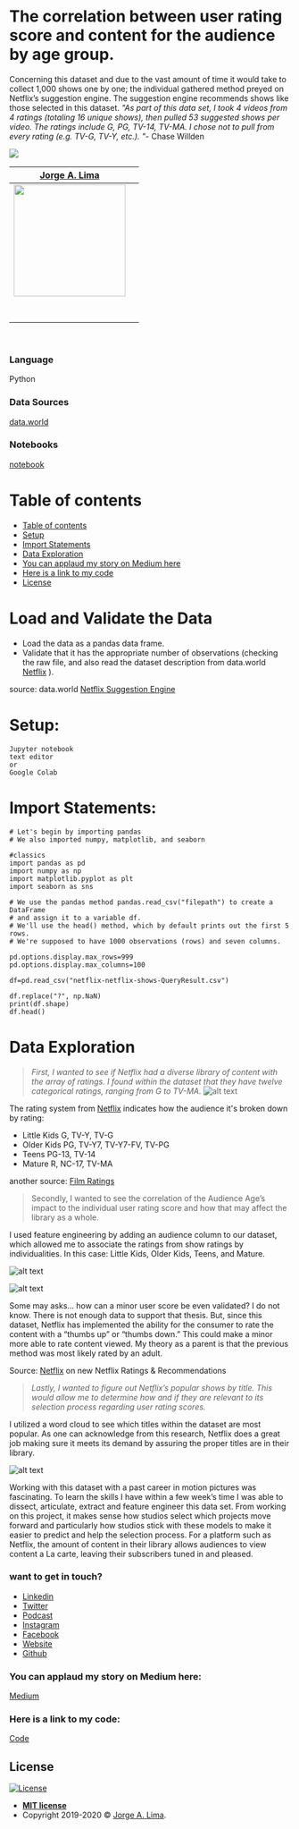 # **The correlation between user rating score and content for the audience by age group.**
Concerning this dataset and due to the vast amount of time it would take to collect 1,000 shows one by one; the individual gathered method preyed on Netflix’s suggestion engine. The suggestion engine recommends shows like those selected in this dataset.  *"As part of this data set, I took 4 videos from 4 ratings (totaling 16 unique shows), then pulled 53 suggested shows per video. The ratings include G, PG, TV-14, TV-MA. I chose not to pull from every rating (e.g. TV-G, TV-Y, etc.). "*- Chase Willden
<br>

<img src="https://gfycat.com/adorableabsolutejavalina-08282016ntflxuscan-documentary-television">


|                                       [Jorge A. Lima](https://github.com/ThisIsJorgeLima)                                        |                                                                                             |
| :-----------------------------------------------------------------------------------------------------------: | :-----------------------------------------------------------------------------------------------------------: |       
|                      [<img src="https://media-exp1.licdn.com/dms/image/C4E03AQFWFr4FmRbOig/profile-displayphoto-shrink_400_400/0?e=1599696000&v=beta&t=AJRQvn8R36ErlVPB4-cHmu6D_EtGCxZi1i6sy78hR-4" width = "200" />](https://github.com/)                       |                                   
|                 [<img src="https://github.com/favicon.ico" width="15"> ](https://github.com/ThisIsJorgeLima)       | 
| [ <img src="https://static.licdn.com/sc/h/al2o9zrvru7aqj8e1x2rzsrca" width="15"> ](https://www.linkedin.com/in/jorgelima) |
<br>

### Language
Python

### Data Sources
[data.world](https://data.world/chasewillden/netflix-shows/workspace/file?filename=netflix.xlsx)

### Notebooks
[notebook](https://github.com/ThisIsJorgeLima/DS10_Unit_1_Build_Sprint/blob/master/JAL_DS10_Unit_1_Netflix.ipynb)

Table of contents
=================

<!--ts-->
   * [Table of contents](#table-of-contents)
   * [Setup](#setup)
   * [Import Statements](#import-statements)
   * [Data Exploration](#data-exploration)
   * [You can applaud my story on Medium here](#you-can-applaud-my-story-on-medium-here)
   * [Here is a link to my code](#here-is-a-link-to-my-code)
   * [License](#license)
<!--te-->

# **Load and Validate the Data**

*  Load the data as a pandas data frame.
*  Validate that it has the appropriate number of observations (checking the raw file, and also read the dataset description from data.world [Netflix](https://data.world/chasewillden/netflix-shows/workspace/file?filename=netflix.xlsx) ).

source: data.world [Netflix Suggestion Engine](https://data.world/chasewillden/netflix-shows)


**Setup:**
=================

```
Jupyter notebook
text editor
or
Google Colab
```


**Import Statements:**
========================

```
# Let's begin by importing pandas
# We also imported numpy, matplotlib, and seaborn

#classics
import pandas as pd
import numpy as np
import matplotlib.pyplot as plt
import seaborn as sns

```


```
# We use the pandas method pandas.read_csv("filepath") to create a DataFrame 
# and assign it to a variable df.
# We'll use the head() method, which by default prints out the first 5 rows. 
# We're supposed to have 1000 observations (rows) and seven columns. 

pd.options.display.max_rows=999
pd.options.display.max_columns=100

df=pd.read_csv("netflix-netflix-shows-QueryResult.csv")

df.replace("?", np.NaN)
print(df.shape)
df.head()
```

# **Data Exploration**
> *First, I wanted to see if Netflix had a diverse library of content with the array of ratings. I found within the dataset that they have twelve categorical ratings, ranging from G to TV-MA.*
![alt text](https://miro.medium.com/max/1220/1*Y5gRPAP82yyE_xq__eUXQA.png)

The rating system from [Netflix](https://help.netflix.com/en/node/2064) indicates how the audience it's broken down by rating:
        
*   Little Kids G, TV-Y, TV-G
*   Older Kids PG, TV-Y7, TV-Y7-FV, TV-PG
*   Teens PG-13, TV-14
*   Mature R, NC-17, TV-MA

        
another source: [Film Ratings](https://www.filmratings.com/)

> Secondly, I wanted to see the correlation of the Audience Age’s impact to the individual user rating score and how that may affect the library as a whole.

I used feature engineering by adding an audience column to our dataset, which allowed me to associate the ratings from show ratings by individualities. In this case: Little Kids, Older Kids, Teens, and Mature.

![alt text](https://miro.medium.com/max/1078/1*DfkQ9SD0EfDyC2rT8Ptu6w.png)

![alt text](https://miro.medium.com/max/1098/1*XJP0abMe3OMml0KgXc_ooA.png)

Some may asks… how can a minor user score be even validated? I do not know. There is not enough data to support that thesis. But, since this dataset, Netflix has implemented the ability for the consumer to rate the content with a “thumbs up” or “thumbs down.” This could make a minor more able to rate content viewed. My theory as a parent is that the previous method was most likely rated by an adult.

Source: [Netflix](https://help.netflix.com/en/node/9898) on new Netflix Ratings & Recommendations


> *Lastly, I wanted to figure out Netflix’s popular shows by title. This would allow me to determine how and if they are relevant to its selection process regarding user rating scores.*


I utilized a word cloud to see which titles within the dataset are most popular. As one can acknowledge from this research, Netflix does a great job making sure it meets its demand by assuring the proper titles are in their library.

![alt text](https://miro.medium.com/max/1280/1*lpUygJ8TqlfH9S4SnKwZMA.png)

Working with this dataset with a past career in motion pictures was fascinating. To learn the skills I have within a few week’s time I was able to dissect, articulate, extract and feature engineer this data set. From working on this project, it makes sense how studios select which projects move forward and particularly how studios stick with these models to make it easier to predict and help the selection process. For a platform such as Netflix, the amount of content in their library allows audiences to view content a La carte, leaving their subscribers tuned in and pleased.

### want to get in touch?
*  [Linkedin](https://www.linkedin.com/in/jorgelima/)
*  [Twitter](https://www.twitter.com/thisisjorgelima/)
*  [Podcast](https://mailchi.mp/db9640dec7a5/a-month-of-saturdays)
*  [Instagram](https://www.instagram.com/thisisjorgelima/)
*  [Facebook](https://www.facebook.com/thisisjorgelima/)
*  [Website](https://www.thisisjorgelima.com/)
*  [Github](https://www.github.com/thisisjorgelima/)
                                                                           
### You can applaud my story on Medium here:
[Medium](https://medium.com/@ThisIsJorgeLima/the-correlation-between-user-rating-score-and-content-for-the-audience-by-age-group-4539a9f230a7)

### Here is a link to my code:
[Code](https://colab.research.google.com/drive/1jzKf7goCdi4RGpqWJfwaNYY8JI2gV2sH)

## License

[![License](http://img.shields.io/:license-mit-blue.svg?style=flat-square)](http://badges.mit-license.org)

- **[MIT license](http://opensource.org/licenses/mit-license.php)**
- Copyright 2019-2020 © <a href="http://thisisjorgelima.com" target="_blank">Jorge A. Lima</a>.
 

